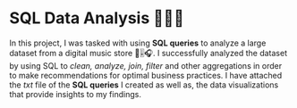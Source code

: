 # SQL Data Analysis 👩🏾‍💻
In this project, I was tasked with using **SQL queries** to analyze a large dataset from a digital music store 🎼🎚️🎧. 
I successfully analyzed the dataset by using SQL to _clean, analyze, join, filter_ and other aggregations in order to make 
recommendations for optimal business practices. I have attached the _txt_ file of the **SQL queries** I created as well as, 
the data visualizations that provide insights to my findings.


